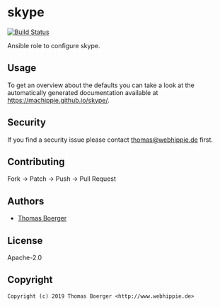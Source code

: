 # skype

[![Build Status](https://cloud.drone.io/api/badges/machippie/skype/status.svg)](https://cloud.drone.io/machippie/skype)

Ansible role to configure skype.

## Usage

To get an overview about the defaults you can take a look at the automatically generated documentation available at https://machippie.github.io/skype/.

## Security

If you find a security issue please contact thomas@webhippie.de first.


## Contributing

Fork -> Patch -> Push -> Pull Request


## Authors

* [Thomas Boerger](https://github.com/tboerger)


## License

Apache-2.0


## Copyright

```
Copyright (c) 2019 Thomas Boerger <http://www.webhippie.de>
```
